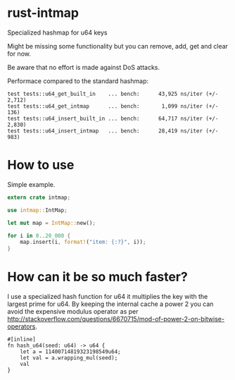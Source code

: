 # rust-intmap
Specialized hashmap for u64 keys

Might be missing some functionality but you can remove, add, get and clear for now.

Be aware that no effort is made against DoS attacks.

Performace compared to the standard hashmap: 

````
test tests::u64_get_built_in    ... bench:      43,925 ns/iter (+/- 2,712)
test tests::u64_get_intmap      ... bench:       1,099 ns/iter (+/- 136)
test tests::u64_insert_built_in ... bench:      64,717 ns/iter (+/- 2,830)
test tests::u64_insert_intmap   ... bench:      28,419 ns/iter (+/- 983)
````

# How to use
Simple example. 

````rust
extern crate intmap;

use intmap::IntMap;

let mut map = IntMap::new();

for i in 0..20_000 {
    map.insert(i, format!("item: {:?}", i));
}
````

# How can it be so much faster?
I use a specialized hash function for u64 it multiplies the key with the largest prime for u64. By keeping the internal cache a power 2 you can avoid the expensive modulus operator as per http://stackoverflow.com/questions/6670715/mod-of-power-2-on-bitwise-operators.
````
#[inline]
fn hash_u64(seed: u64) -> u64 {
    let a = 11400714819323198549u64;
    let val = a.wrapping_mul(seed);
    val
}
````
